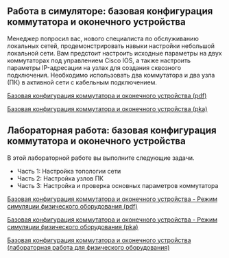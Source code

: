 <!-- verified: agorbachev 03.05.2022 -->

<!-- 2.9.1 -->
## Работа в симуляторе: базовая конфигурация коммутатора и оконечного устройства

Менеджер попросил вас, нового специалиста по обслуживанию локальных сетей, продемонстрировать навыки настройки небольшой локальной сети. Вам предстоит настроить исходные параметры на двух коммутаторах под управлением Cisco IOS, а также настроить параметры IP-адресации на узлах для создания сквозного подключения. Необходимо использовать два коммутатора и два узла (ПК) в активной сети с кабельным подключением.

[Базовая конфигурация коммутатора и оконечного устройства (pdf)](./assets/2.9.1-packet-tracer---basic-switch-and-end-device-configuration.pdf)

[Базовая конфигурация коммутатора и оконечного устройства (pka)](./assets/2.9.1-packet-tracer---basic-switch-and-end-device-configuration.pka)

<!-- 2.9.2 -->
## Лабораторная работа: базовая конфигурация коммутатора и оконечного устройства

В этой лабораторной работе вы выполните следующие задачи.

* Часть 1: Настройка топологии сети
* Часть 2: Настройка узлов ПК
* Часть 3: Настройка и проверка основных параметров коммутатора

[Базовая конфигурация коммутатора и оконечного устройства - Режим симуляции физического оборудования (pdf)](./assets/2.9.2-packet-tracer---basic-switch-and-end-device-configuration---physical-mode.pdf)

[Базовая конфигурация коммутатора и оконечного устройства - Режим симуляции физического оборудования (pka)](./assets/2.9.2-packet-tracer---basic-switch-and-end-device-configuration---physical-mode.pka)

[Базовая конфигурация коммутатора и оконечного устройства (лабораторная работа для физического оборудования)](./assets/2.9.2-lab---basic-switch-and-end-device-configuration.pdf)
